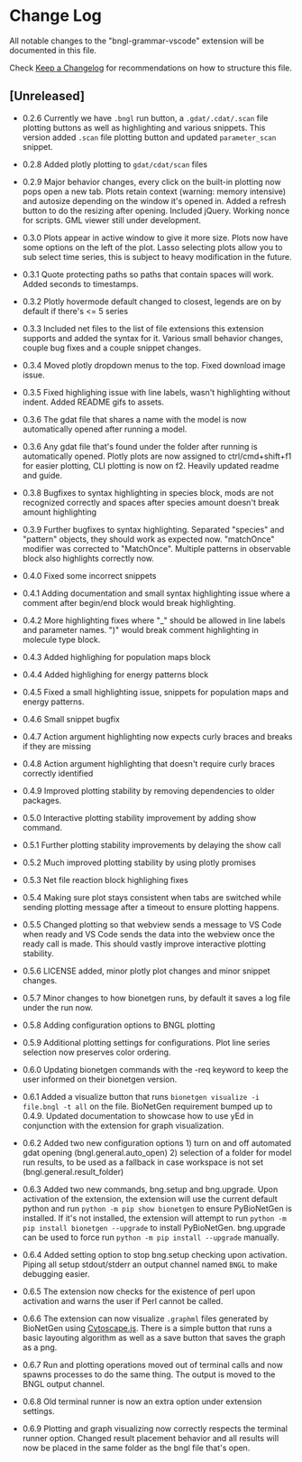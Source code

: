# Change Log

All notable changes to the "bngl-grammar-vscode" extension will be documented in this file.

Check [Keep a Changelog](http://keepachangelog.com/) for recommendations on how to structure this file.

## [Unreleased]

- 0.2.6
Currently we have ```.bngl``` run button, a ```.gdat/.cdat/.scan``` file plotting buttons as well as highlighting and various snippets. This version added ```.scan``` file plotting button and updated ```parameter_scan``` snippet.

- 0.2.8
Added plotly plotting to ```gdat/cdat/scan``` files

- 0.2.9
Major behavior changes, every click on the built-in plotting now pops open a new tab. Plots retain context (warning: memory intensive) and autosize depending on the window it's opened in. Added a refresh button to do the resizing after opening. Included jQuery. Working nonce for scripts. GML viewer still under development.

- 0.3.0
Plots appear in active window to give it more size. Plots now have some options on the left of the plot. Lasso selecting plots allow you to sub select time series, this is subject to heavy modification in the future. 

- 0.3.1
Quote protecting paths so paths that contain spaces will work. Added seconds to timestamps.

- 0.3.2
Plotly hovermode default changed to closest, legends are on by default if there's <= 5 series

- 0.3.3
Included net files to the list of file extensions this extension supports and added the syntax for it. Various small behavior changes, couple bug fixes and a couple snippet changes.

- 0.3.4
Moved plotly dropdown menus to the top. Fixed download image issue.

- 0.3.5
Fixed highlighing issue with line labels, wasn't highlighting without indent. Added README gifs to assets. 

- 0.3.6
The gdat file that shares a name with the model is now automatically opened after running a model.

- 0.3.6
Any gdat file that's found under the folder after running is automatically opened. Plotly plots are now assigned to ctrl/cmd+shift+f1 for easier plotting, CLI plotting is now on f2. Heavily updated readme and guide.

- 0.3.8
Bugfixes to syntax highlighting in species block, mods are not recognized correctly and spaces after species amount doesn't break amount highlighting

- 0.3.9
Further bugfixes to syntax highlighting. Separated "species" and "pattern" objects, they should work as expected now. "matchOnce" modifier was corrected to "MatchOnce". Multiple patterns in observable block also highlights correctly now. 

- 0.4.0
Fixed some incorrect snippets

- 0.4.1
Adding documentation and small syntax highlighting issue where a comment after begin/end block would break highlighting. 

- 0.4.2
More highlighting fixes where "_" should be allowed in line labels and parameter names. ")" would break comment highlighting in molecule type block.

- 0.4.3
Added highlighing for population maps block

- 0.4.4
Added highlighing for energy patterns block

- 0.4.5
Fixed a small highlighting issue, snippets for population maps and energy patterns.

- 0.4.6
Small snippet bugfix

- 0.4.7
Action argument highlighting now expects curly braces and breaks if they are missing

- 0.4.8
Action argument highlighting that doesn't require curly braces correctly identified

- 0.4.9
Improved plotting stability by removing dependencies to older packages. 

- 0.5.0
Interactive plotting stability improvement by adding show command. 

- 0.5.1
Further plotting stability improvements by delaying the show call

- 0.5.2 
Much improved plotting stability by using plotly promises

- 0.5.3
Net file reaction block highlighing fixes

- 0.5.4
Making sure plot stays consistent when tabs are switched while sending plotting message after a timeout to ensure plotting happens. 

- 0.5.5
Changed plotting so that webview sends a message to VS Code when ready and VS Code sends the data into the webview once the ready call is made. This should vastly improve interactive plotting stability.

- 0.5.6
LICENSE added, minor plotly plot changes and minor snippet changes.

- 0.5.7
Minor changes to how bionetgen runs, by default it saves a log file under the run now. 

- 0.5.8
Adding configuration options to BNGL plotting

- 0.5.9
Additional plotting settings for configurations. Plot line series selection now preserves color ordering. 

- 0.6.0
Updating bionetgen commands with the -req keyword to keep the user informed on their bionetgen version. 

- 0.6.1
Added a visualize button that runs `bionetgen visualize -i file.bngl -t all` on the file. BioNetGen requirement bumped up to 0.4.9. Updated documentation to showcase how to use yEd in conjunction with the extension for graph visualization. 

- 0.6.2
Added two new configuration options 1) turn on and off automated gdat opening (bngl.general.auto_open) 2) selection of a folder for model run results, to be used as a fallback in case workspace is not set (bngl.general.result_folder)

- 0.6.3
Added two new commands, bng.setup and bng.upgrade. Upon activation of the extension, the extension will use the current default python and run `python -m pip show bionetgen` to ensure PyBioNetGen is installed. If it's not installed, the extension will attempt to run `python -m pip install bionetgen --upgrade` to install PyBioNetGen. bng.upgrade can be used to force run `python -m pip install --upgrade` manually. 

- 0.6.4
Added setting option to stop bng.setup checking upon activation. Piping all setup stdout/stderr an output channel named `BNGL` to make debugging easier.

- 0.6.5
The extension now checks for the existence of perl upon activation and warns the user if Perl cannot be called. 

- 0.6.6
The extension can now visualize `.graphml` files generated by BioNetGen using [Cytoscape.js](https://js.cytoscape.org/). There is a simple button that runs a basic layouting algorithm as well as a save button that saves the graph as a png.

- 0.6.7
Run and plotting operations moved out of terminal calls and now spawns processes to do the same thing. The output is moved to the BNGL output channel. 

- 0.6.8
Old terminal runner is now an extra option under extension settings. 

- 0.6.9
Plotting and graph visualizing now correctly respects the terminal runner option. Changed result placement behavior and all results will now be placed in the same folder as the bngl file that's open. 